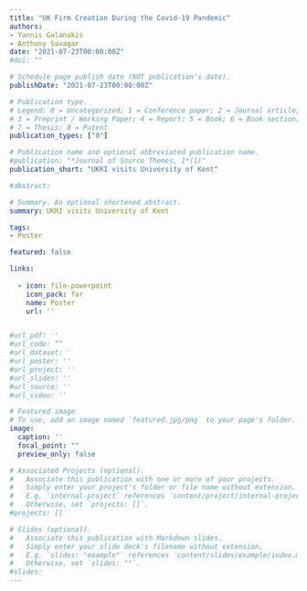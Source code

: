 ```yaml
---
title: "UK Firm Creation During the Covid-19 Pandemic"
authors:
- Yannis Galanakis
- Anthony Savagar
date: "2021-07-23T00:00:00Z"
#doi: ""

# Schedule page publish date (NOT publication's date).
publishDate: "2021-07-23T00:00:00Z"

# Publication type.
# Legend: 0 = Uncategorized; 1 = Conference paper; 2 = Journal article;
# 3 = Preprint / Working Paper; 4 = Report; 5 = Book; 6 = Book section;
# 7 = Thesis; 8 = Patent
publication_types: ["0"]

# Publication name and optional abbreviated publication name.
#publication: "*Journal of Source Themes, 1*(1)"
publication_short: "UKRI visits University of Kent"

#abstract: 

# Summary. An optional shortened abstract.
summary: UKRI visits University of Kent

tags:
- Poster

featured: false

links:
  
  - icon: file-powerpoint
    icon_pack: far
    name: Poster
    url: ''


#url_pdf: ''
#url_code: “”
#url_dataset: '
#url_poster: ''
#url_project: ''
#url_slides: ''
#url_source: ''
#url_video: ''

# Featured image
# To use, add an image named `featured.jpg/png` to your page's folder. 
image:
  caption: ''
  focal_point: ""
  preview_only: false

# Associated Projects (optional).
#   Associate this publication with one or more of your projects.
#   Simply enter your project's folder or file name without extension.
#   E.g. `internal-project` references `content/project/internal-project/index.md`.
#   Otherwise, set `projects: []`.
#projects: []

# Slides (optional).
#   Associate this publication with Markdown slides.
#   Simply enter your slide deck's filename without extension.
#   E.g. `slides: "example"` references `content/slides/example/index.md`.
#   Otherwise, set `slides: ""`.
#slides:
---
```


